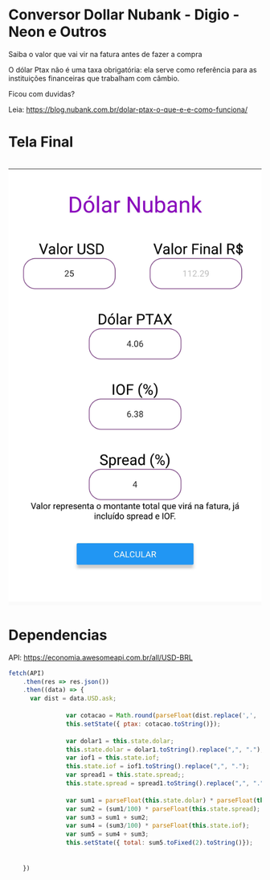 # Conversor Dollar Nubank - Digio - Neon e Outros
Saiba o valor que vai vir na fatura antes de fazer a compra

O dólar Ptax não é uma taxa obrigatória: ela serve como referência para as instituições financeiras que trabalham com câmbio.

Ficou com duvidas?

Leia: https://blog.nubank.com.br/dolar-ptax-o-que-e-e-como-funciona/

# Tela Final

<p align="center">
	<br>
	<img src="prints/Screenshot_20190912-140656_conversor_dolar.jpg"/ >
      <br>
</p>


# Dependencias 

API: https://economia.awesomeapi.com.br/all/USD-BRL


```JAVASCRIPT
fetch(API)
    .then(res => res.json())
    .then((data) => {
      var dist = data.USD.ask;

                var cotacao = Math.round(parseFloat(dist.replace(',', '.').replace(/"/g, '')) * 100) / 100;
                this.setState({ ptax: cotacao.toString()});

                var dolar1 = this.state.dolar;
                this.state.dolar = dolar1.toString().replace(",", ".");
                var iof1 = this.state.iof;
                this.state.iof = iof1.toString().replace(",", ".");
                var spread1 = this.state.spread;;
                this.state.spread = spread1.toString().replace(",", ".");

                var sum1 = parseFloat(this.state.dolar) * parseFloat(this.state.ptax);
                var sum2 = (sum1/100) * parseFloat(this.state.spread);
                var sum3 = sum1 + sum2;
                var sum4 = (sum3/100) * parseFloat(this.state.iof);
                var sum5 = sum4 + sum3;
                this.setState({ total: sum5.toFixed(2).toString()});


    })
```
